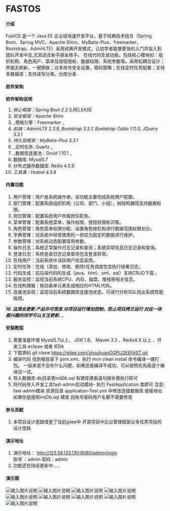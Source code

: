 # FASTOS

#### 介绍
FastOS 是一个 Java EE 企业级快速开发平台，基于经典技术组合（Spring Boot、Spring MVC、Apache Shiro、MyBatis-Plus、freemarker、Bootstrap、AdminLTE）采用经典开发模式，让初学者能够更快的入门并投入到团队开发中去,尤其适合新手朋友练手。 在线代码生成功能，包括核心模块如：组织机构、角色用户、菜单及按钮授权、数据权限、系统参数等。采用松耦合设计；界面无刷新，一键换肤；众多账号安全设置，密码策略；在线定时任务配置；支持多数据源；支持读写分离、分库分表.

#### 软件架构
 **软件架构说明** 

1.  _核心框架：Spring Boot 2.2.5.RELEASE_ 
2.   _安全框架：Apache Shiro_ 
3.   _模板引擎：Freemarker _ 
4.   _前端：AdminLTE 2.3.8, Bootstrap 3.3.7, Bootstrap-Table 1.11.0, JQuery 3.3.1_ 
5.   _持久层框架：MyBatis-Plus 3.3.1_ 
6.   _定时任务: Quartz _ 
7.   _数据库连接池：Druid 1.10.1 _ 
9.   数据库: Mysql5.7
10.  分布式缓存数据库: Redis 4.0.9
11.   _工具类：Hutool 4.5.8_ 

#### 内置功能

1.  用户管理：用户是系统操作者，该功能主要完成系统用户配置。
2.  部门管理：配置系统组织机构（公司、部门、小组），树结构展现支持数据权限。
3.  岗位管理：配置系统用户所属担任职务。
4.  菜单管理：配置系统菜单，操作权限，按钮权限标识等。
5.  角色管理：角色菜单权限分配、设置角色按机构进行数据范围权限划分。
6.  字典管理：对系统中经常使用的一些较为固定的数据进行维护。
7.  参数管理：对系统动态配置常用参数。
8.  操作日志：系统正常操作日志记录和查询；系统异常信息日志记录和查询。
9.  登录日志：系统登录日志记录查询包含登录异常。
10. 在线用户：当前系统中活跃用户状态监控。
11. 定时任务：在线（添加、修改、删除)任务调度包含执行结果日志。
12. 代码生成：前后端代码的生成（java、html、xml、sql）支持CRUD下载 。
13. 服务监控：监视当前系统CPU、内存、磁盘、堆栈等相关信息。
14. 在线构建器：拖动表单元素生成相应的HTML代码。
15. 连接池监视：监视当前系统数据库连接池状态，可进行分析SQL找出系统性能瓶颈。

**_16. 这周会更新 产品许可信息 对项目运行增加控制，防止项目拷贝运行 对这一块感兴趣的同学可以关注更新...._** 

#### 安装教程

1.  需要准备环境 Mysql5.7以上、 JDK 1.8、 Maven 3.3 、Redis4.X 以上 、开发工具 eclipse 或者 IEDA
2.  下载源码 git clone https://gitee.com/zhouhuanOGP/J2EEFAST.git
3.  编译代码
    找到根目录下 pom.xml，执行 mvn clean install 命令编译一键打包。
    一般来说不会有什么问题，如果还是编译不成功，可以按照优先级逐个编译试一试。
4.  导入数据库
    db目录里initDb.sql 有建库建表语句按步骤执行即可
5.  将代码导入开发工具fast-admin启动模块- 执行 FastApplication 类即可
注意:
    fast-admin模块 资源目录 application-Test.yml 中修改连接数据库 链接地址 如果你是按照initDb.sql 建库 则账号密码用户名都不需要修改

#### 参与贡献

1.  本项目设计思路借鉴了当前gitee中 开源项目中后台管理框架众多优秀项目的设计思路

#### 演示地址

1.  演示地址： http://123.56.123.130:8080/admin/login<br>账号 ：admin 密码：admin
2.  功能还在陆续更新中......

#### 演示图
![输入图片说明](https://images.gitee.com/uploads/images/2020/0313/170120_65f3b718_1816537.png "屏幕截图.png")
![输入图片说明](https://images.gitee.com/uploads/images/2020/0313/170633_0140a448_1816537.png "屏幕截图.png")
![输入图片说明](https://images.gitee.com/uploads/images/2020/0313/170152_68ab5a8e_1816537.png "屏幕截图.png")
![输入图片说明](https://images.gitee.com/uploads/images/2020/0313/170228_a0198e2a_1816537.png "屏幕截图.png")
![输入图片说明](https://images.gitee.com/uploads/images/2020/0313/170254_b0b1994c_1816537.png "屏幕截图.png")
![输入图片说明](https://images.gitee.com/uploads/images/2020/0313/170330_fd6f7796_1816537.png "屏幕截图.png")
![输入图片说明](https://images.gitee.com/uploads/images/2020/0313/170417_b8324b3c_1816537.png "屏幕截图.png")
![输入图片说明](https://images.gitee.com/uploads/images/2020/0313/170534_5b572da8_1816537.png "屏幕截图.png")
![输入图片说明](https://images.gitee.com/uploads/images/2020/0313/170552_1f9bc7c4_1816537.png "屏幕截图.png")

